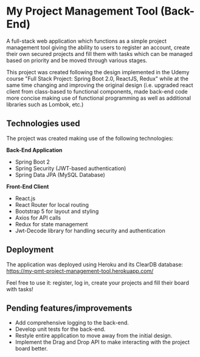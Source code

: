 # My Project Management Tool (Back-End)

A full-stack web application which functions as a simple project management tool giving the ability to users to register an account, create their own secured projects and fill them with tasks which can be managed based on priority and be moved through various stages.

This project was created following the design implemented in the Udemy course "Full Stack Project: Spring Boot 2.0, ReactJS, Redux" while at the same time changing and improving the original design
(i.e. upgraded react client from class-based to functional components, made back-end code more concise making use of functional programming as well as additional libraries such as Lombok, etc.)

## Technologies used

The project was created making use of the following technologies:

**Back-End Application**

* Spring Boot 2
* Spring Security (JWT-based authentication)
* Spring Data JPA (MySQL Database)


**Front-End Client**

* React.js
* React Router for local routing
* Bootstrap 5 for layout and styling
* Axios for API calls
* Redux for state management
* Jwt-Decode library for handling security and authentication


## Deployment

The application was deployed using Heroku and its ClearDB database:
https://my-pmt-project-management-tool.herokuapp.com/

Feel free to use it: register, log in, create your projects and fill their board with tasks!

## Pending features/improvements

* Add comprehensive logging to the back-end.
* Develop unit tests for the back-end.
* Restyle entire application to move away from the initial design.
* Implement the Drag and Drop API to make interacting with the project board better.